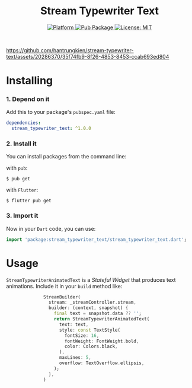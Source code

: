 <h1 align="center">Stream Typewriter Text</h1>

<p align="center">
  <a href="https://flutter.dev">
    <img src="https://img.shields.io/badge/Platform-Flutter-02569B?logo=flutter"
      alt="Platform" />
  </a>
  <a href="https://pub.dartlang.org/packages/stream_typewriter_text">
    <img src="https://img.shields.io/pub/v/stream_typewriter_text.svg"
      alt="Pub Package" />
  </a>
  <a href="https://opensource.org/licenses/MIT">
    <img src="https://img.shields.io/github/license/hantrungkien/stream-typewriter-text"
      alt="License: MIT" />
  </a>
  <br>
</p><br>

https://github.com/hantrungkien/stream-typewriter-text/assets/20286370/35f74fb9-8f26-4853-8453-ccab693ed804

# Installing

### 1. Depend on it

Add this to your package's `pubspec.yaml` file:

```yaml
dependencies:
  stream_typewriter_text: ^1.0.0
```

### 2. Install it

You can install packages from the command line:

with `pub`:

```
$ pub get
```

with `Flutter`:

```
$ flutter pub get
```

### 3. Import it

Now in your `Dart` code, you can use:

```dart
import 'package:stream_typewriter_text/stream_typewriter_text.dart';
```

# Usage

`StreamTypewriterAnimatedText` is a _Stateful Widget_ that produces text animations.
Include it in your `build` method like:

```dart
              StreamBuilder(
                stream: _streamController.stream,
                builder: (context, snapshot) {
                  final text = snapshot.data ?? '';
                  return StreamTypewriterAnimatedText(
                    text: text,
                    style: const TextStyle(
                      fontSize: 16,
                      fontWeight: FontWeight.bold,
                      color: Colors.black,
                    ),
                    maxLines: 5,
                    overflow: TextOverflow.ellipsis,
                  );
                },
              )
```
